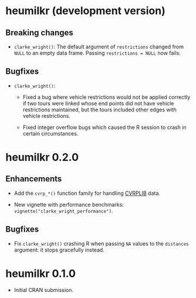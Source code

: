 # heumilkr (development version)

## Breaking changes

-   `clarke_wright()`: The default argument of `restrictions` changed from `NULL` to an empty data frame. Passing `restrictions = NULL` now fails.

## Bugfixes

-   `clarke_wright()`:

    -   Fixed a bug where vehicle restrictions would not be applied correctly if two tours were linked whose end points did not have vehicle restrictions maintained, but the tours included other edges with vehicle restrictions.

    -   Fixed integer overflow bugs which caused the R session to crash in certain circumstances.

# heumilkr 0.2.0

## Enhancements

-   Add the `cvrp_*()` function family for handling [CVRPLIB](http://vrp.atd-lab.inf.puc-rio.br/) data.

-   New vignette with performance benchmarks: `vignette("clarke_wright_performance")`.

## Bugfixes

-   Fix `clarke_wright()` crashing R when passing `NA` values to the `distances` argument: it stops gracefully instead.

# heumilkr 0.1.0

-   Initial CRAN submission.
